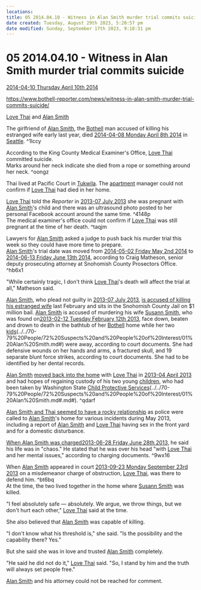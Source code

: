 ```yaml
---
locations: 
title: 05 2014.04.10 - Witness in Alan Smith murder trial commits suicide
date created: Tuesday, August 29th 2023, 5:20:57 pm
date modified: Sunday, September 17th 2023, 9:18:31 pm
---
```


# 05 2014.04.10 - Witness in Alan Smith murder trial commits suicide

[2014-04-10 Thursday April 10th 2014](../../10-19%20Case%20Dates/13%20Investigation%20Dates/2014-04-10%20Thursday%20April%2010th%202014.md)

<https://www.bothell-reporter.com/news/witness-in-alan-smith-murder-trial-commits-suicide/>

 

[Love Thai](../../70-79%20People/73%20Family%20and%20Friends/02%20Love%20Thai.md) and [Alan Smith](../../70-79%20People/72%20Suspects%20and%20People%20of%20Interest/01%20Alan%20Smith.md)

The girlfriend of [Alan Smith](../../70-79%20People/72%20Suspects%20and%20People%20of%20Interest/01%20Alan%20Smith.md), the [Bothell](../../50-59%20Investigation/52%20Key%20Locations/04%20Bothell.md) man accused of killing his estranged wife early last year, died [2014-04-08 Monday April 8th 2014](../../10-19%20Case%20Dates/13%20Investigation%20Dates/2014-04-08%20Monday%20April%208th%202014.md) in [Seattle](geo:47.6038321,-122.330062). ^1lccy

According to the King County Medical Examiner's Office, [Love Thai](../../70-79%20People/73%20Family%20and%20Friends/02%20Love%20Thai.md) committed suicide.  
Marks around her neck indicate she died from a rope or something around her neck. ^oongz

Thai lived at Pacific Court in [Tukwila](geo:47.4627356,-122.2559156). The [apartment](../../50-59%20Investigation/52%20Key%20Locations/05%20Apartment.md) manager could not confirm if [Love Thai](../../70-79%20People/73%20Family%20and%20Friends/02%20Love%20Thai.md) had died in her home.

[Love Thai](../../70-79%20People/73%20Family%20and%20Friends/02%20Love%20Thai.md) told the _Reporter_ in [2013-07 July 2013](../../10-19%20Case%20Dates/13%20Investigation%20Dates/2013-07%20July%202013.md) she was pregnant with [Alan Smith](../../70-79%20People/72%20Suspects%20and%20People%20of%20Interest/01%20Alan%20Smith.md)'s child and there was an ultrasound photo posted to her personal Facebook account around the same time. ^4148p  
The medical examiner's office could not confirm if [Love Thai](../../70-79%20People/73%20Family%20and%20Friends/02%20Love%20Thai.md) was still pregnant at the time of her death. ^taqjm

Lawyers for [Alan Smith](../../70-79%20People/72%20Suspects%20and%20People%20of%20Interest/01%20Alan%20Smith.md) asked a judge to push back his murder trial this week so they could have more time to prepare.  
[Alan Smith](../../70-79%20People/72%20Suspects%20and%20People%20of%20Interest/01%20Alan%20Smith.md)'s trial date was moved from [2014-05-02 Friday May 2nd 2014](../../10-19%20Case%20Dates/13%20Investigation%20Dates/2014-05-02%20Friday%20May%202nd%202014.md) to [2014-06-13 Friday June 13th 2014](../../10-19%20Case%20Dates/13%20Investigation%20Dates/2014-06-13%20Friday%20June%2013th%202014.md), according to Craig Matheson, senior deputy prosecuting attorney at Snohomish County Prosectors Office. ^hb6x1

"While certainly tragic, I don't think [Love Thai](../../70-79%20People/73%20Family%20and%20Friends/02%20Love%20Thai.md)'s death will affect the trial at all," Matheson said.

[Alan Smith](../../70-79%2520People/72%2520Suspects%2520and%2520People%2520of%2520Interest/01%2520Alan%2520Smith.md.md#.md#), who plead not guilty in [2013-07 July 2013](../../10-19%20Case%20Dates/13%20Investigation%20Dates/2013-07%20July%202013.md), [is accused of killing his estranged wife](http://www.bothell-reporter.com/news/194405941.html) last February and sits in the Snohomish County Jail on $1 million bail. [Alan Smith](../../70-79%2520People/72%2520Suspects%2520and%2520People%2520of%2520Interest/01%2520Alan%2520Smith.md.md#.md#) is accused of murdering his wife [Susann Smith](../../70-79%20People/71%20Victim(s)/01%20Susann%20Smith.md), who was found on[2013-02-12 Tuesday February 12th 2013](../../10-19%20Case%20Dates/12%20Crime%20Dates/2013-02-12%20Tuesday%20February%2012th%202013.md), face down, beaten and drown to death in the bathtub of her [Bothell](../../50-59%20Investigation/52%20Key%20Locations/04%20Bothell.md) home while her two [kids](../../70-79%20People/73%20Family%20and%20Friends/07%20Children.md)(../../70-79%20People/72%20Suspects%20and%20People%20of%20Interest/01%20Alan%20Smith.md#) were away, according to court documents. She had defensive wounds on her hands and arms, a fractured skull, and 19 separate blunt force strikes, according to court documents. She had to be identified by her dental records.

[Alan Smith](../../70-79%2520People/72%2520Suspects%2520and%2520People%2520of%2520Interest/01%2520Alan%2520Smith.md.md#.md#) [moved back into the home](http://www.bothell-reporter.com/news/204131081.html) with [Love Thai](../../70-79%20People/73%20Family%20and%20Friends/02%20Love%20Thai.md) in [2013-04 April 2013](../../10-19%20Case%20Dates/13%20Investigation%20Dates/2013-04%20April%202013.md) and had hopes of regaining custody of his two young [children](../../70-79%20People/73%20Family%20and%20Friends/07%20Children.md), who had been taken by Washington State [Child Protective Services](../../70-79%20People/75%20Police%20and%20Detectives/08%20CPS.md)(../../70-79%20People/72%20Suspects%20and%20People%20of%20Interest/01%20Alan%20Smith.md#.md#). ^qdarf

[Alan Smith and Thai seemed to have a rocky relationship](http://www.bothell-reporter.com/news/208901791.html) as police were called to [Alan Smith](../../70-79%2520People/72%2520Suspects%2520and%2520People%2520of%2520Interest/01%2520Alan%2520Smith.md.md#.md#)'s home for various incidents during May 2013, including a report of [Alan Smith](../../70-79%20People/72%20Suspects%20and%20People%20of%20Interest/01%20Alan%20Smith.md) and [Love Thai](../../70-79%20People/73%20Family%20and%20Friends/02%20Love%20Thai.md) having sex in the front yard and for a domestic disturbance.

[When Alan Smith was charged](http://www.bothell-reporter.com/news/213571071.html)[2013-06-28 Friday June 28th 2013](../../10-19%20Case%20Dates/13%20Investigation%20Dates/2013-06-28%20Friday%20June%2028th%202013.md), he said his life was in "chaos." He stated that he was over his head "with [Love Thai](../../70-79%20People/73%20Family%20and%20Friends/02%20Love%20Thai.md) and her mental issues," according to charging documents. ^9wx16

When [Alan Smith](../../70-79%2520People/72%2520Suspects%2520and%2520People%2520of%2520Interest/01%2520Alan%2520Smith.md.md#.md#) appeared in court [2013-09-23 Monday September 23rd 2013](../../10-19%20Case%20Dates/13%20Investigation%20Dates/2013-09-23%20Monday%20September%2023rd%202013.md) on a misdemeanor charge of obstruction, [Love Thai](../../70-79%20People/73%20Family%20and%20Friends/02%20Love%20Thai.md), was there to defend him. ^bt6bq  
At the time, the two lived together in the home where [Susann Smith](../../70-79%20People/71%20Victim(s)/01%20Susann%20Smith.md) was killed.

"I feel absolutely safe — absolutely. We argue, we throw things, but we don't hurt each other," [Love Thai](../../70-79%20People/73%20Family%20and%20Friends/02%20Love%20Thai.md) said at the time.

She also believed that [Alan Smith](../../70-79%20People/72%20Suspects%20and%20People%20of%20Interest/01%20Alan%20Smith.md) was capable of killing.

"I don't know what his threshold is," she said. "Is the possibility and the capability there? Yes."

But she said she was in love and trusted [Alan Smith](../../70-79%20People/72%20Suspects%20and%20People%20of%20Interest/01%20Alan%20Smith.md) completely.

"He said he did not do it," [Love Thai](../../70-79%20People/73%20Family%20and%20Friends/02%20Love%20Thai.md) said. "So, I stand by him and the truth will always set people free."

[Alan Smith](../../70-79%20People/72%20Suspects%20and%20People%20of%20Interest/01%20Alan%20Smith.md) and his attorney could not be reached for comment.
